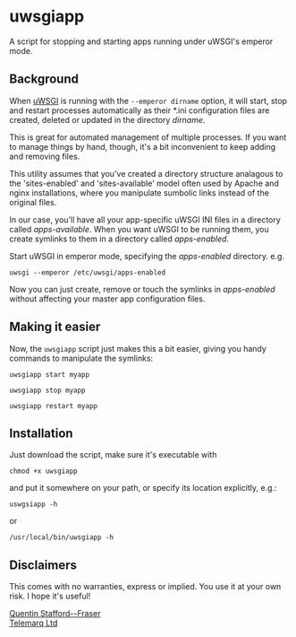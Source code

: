 uwsgiapp
========

A script for stopping and starting apps running under uWSGI's emperor mode.

## Background

When [uWSGI][1] is running with the `--emperor dirname` option, it will start, stop and restart processes
automatically as their \*.ini configuration files are created, deleted or updated in the directory *dirname*.

This is great for automated management of multiple processes. If you want to manage things by hand, though, it's a bit inconvenient to keep adding and removing files.

This utility assumes that you've created a directory structure analagous to the 'sites-enabled' and 'sites-available'
model often used by Apache and nginx installations, where you manipulate sumbolic links instead of the original files.  

In our case, you'll have all your app-specific uWSGI INI files in a directory called *apps-available*.  When you want uWSGI to be running them, you create symlinks to them in a directory called *apps-enabled*.

Start uWSGI in emperor mode, specifying the *apps-enabled* directory.  e.g.

    uwsgi --emperor /etc/uwsgi/apps-enabled

Now you can just create, remove or touch the symlinks in *apps-enabled* without affecting your master app configuration files.

## Making it easier

Now, the `uwsgiapp` script just makes this a bit easier, giving you handy commands to manipulate the symlinks:

    uwsgiapp start myapp

    uwsgiapp stop myapp

    uwsgiapp restart myapp

## Installation

Just download the script, make sure it's executable with

    chmod +x uwsgiapp
    
and put it somewhere on your path, or specify its location explicitly, e.g.:

    uswgsiapp -h

or

    /usr/local/bin/uwsgiapp -h
    

## Disclaimers

This comes with no warranties, express or implied. You use it at your own risk.  I hope it's useful!

[Quentin Stafford--Fraser][2]  
[Telemarq Ltd][3]

[1]: http://uwsgi-docs.readthedocs.org
[2]: http://www.qandr.org
[3]: http://telemarq.com


